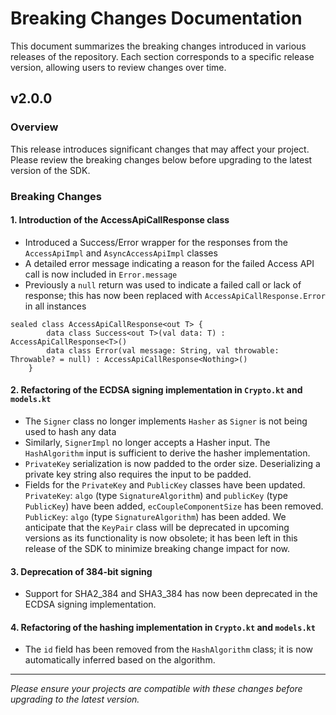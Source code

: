 # Breaking Changes Documentation

This document summarizes the breaking changes introduced in various releases of the repository. Each section corresponds to a specific release version, allowing users to review changes over time.

## v2.0.0

### Overview

This release introduces significant changes that may affect your project. Please review the breaking changes below before upgrading to the latest version of the SDK.

### Breaking Changes

#### 1. Introduction of the AccessApiCallResponse class

- Introduced a Success/Error wrapper for the responses from the `AccessApiImpl` and `AsyncAccessApiImpl` classes
- A detailed error message indicating a reason for the failed Access API call is now included in `Error.message`
- Previously a `null` return was used to indicate a failed call or lack of response; this has now been replaced with `AccessApiCallResponse.Error` in all instances

```shell
sealed class AccessApiCallResponse<out T> {
        data class Success<out T>(val data: T) : AccessApiCallResponse<T>()
        data class Error(val message: String, val throwable: Throwable? = null) : AccessApiCallResponse<Nothing>()
    }
```

#### 2. Refactoring of the ECDSA signing implementation in `Crypto.kt` and `models.kt`

- The `Signer` class no longer implements `Hasher` as `Signer` is not being used to hash any data
- Similarly, `SignerImpl` no longer accepts a Hasher input. The `HashAlgorithm` input is sufficient to derive the hasher implementation.
- `PrivateKey` serialization is now padded to the order size. Deserializing a private key string also requires the input to be padded.
- Fields for the `PrivateKey` and `PublicKey` classes have been updated. `PrivateKey`: `algo` (type `SignatureAlgorithm`) and `publicKey` (type `PublicKey`) have been added, `ecCoupleComponentSize` has been removed. `PublicKey`: `algo` (type `SignatureAlgorithm`) has been added. We anticipate that the `KeyPair` class will be deprecated in upcoming versions as its functionality is now obsolete; it has been left in this release of the SDK to minimize breaking change impact for now.

#### 3. Deprecation of 384-bit signing

- Support for SHA2_384 and SHA3_384 has now been deprecated in the ECDSA signing implementation.

#### 4. Refactoring of the hashing implementation in `Crypto.kt` and `models.kt`

- The `id` field has been removed from the `HashAlgorithm` class; it is now automatically inferred based on the algorithm.
___

*Please ensure your projects are compatible with these changes before upgrading to the latest version.*
